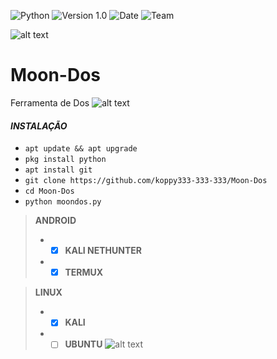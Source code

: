
![[Python](https://github.com/koppy333-333-333)](http://img.shields.io/badge/python-blue.svg)
![[Version 1.0](https://github.com/koppy333-333-333)](http://img.shields.io/badge/version-v1.0-orange.svg)
![[Date](https://github.com/koppy333-333-333)](http://img.shields.io/badge/date-28/04/2022.svg)
![[Team](https://github.com/koppy333-333-333)](http://img.shields.io/badge/Team-404-green.svg)

![alt text](https://i.imgur.com/BAAdzBt.gif)

# Moon-Dos
Ferramenta de Dos
![alt text](https://i.imgur.com/6RWAIpd.jpg)

#### *INSTALAÇÃO*  
 - `apt update && apt upgrade`
 - `pkg install python`
 - `apt install git`
 - `git clone https://github.com/koppy333-333-333/Moon-Dos`
 - `cd Moon-Dos`
 - `python moondos.py`  

> **ANDROID**
> - - [x] **KALI NETHUNTER**
> - - [x] **TERMUX**  

> **LINUX**
> - - [x] **KALI**
> - - [ ] **UBUNTU**
![alt text](https://i.imgur.com/BAAdzBt.gif)

